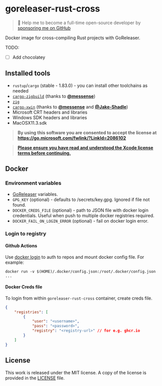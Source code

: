 # goreleaser-rust-cross

> 🚀 Help me to become a full-time open-source developer by [sponsoring me on GitHub](https://github.com/sponsors/vedantmgoyal9)

Docker image for cross-compiling Rust projects with GoReleaser.

TODO:
- [ ] Add chocolatey

## Installed tools

- `rustup`/`cargo` (stable - 1.83.0) - you can install other toolchains as needed
- [`cargo-zigbuild`](https://github.com/rust-cross/cargo-zigbuild) (thanks to [**@messense**](https://github.com/messense))
- [`zig`](https://ziglang.org)
- [`cargo-xwin`](https://github.com/rust-cross/cargo-xwin) (thanks to [**@messense**](https://github.com/messense) and [**@Jake-Shadle**](https://github.com/Jake-Shadle))
- Microsoft CRT headers and libraries
- Windows SDK headers and libraries
- MacOSX11.3.sdk

> **By using this software you are consented to accept the license at https://go.microsoft.com/fwlink/?LinkId=2086102**

> [**Please ensure you have read and understood the Xcode license terms before continuing.**](https://www.apple.com/legal/sla/docs/xcode.pdf)

## Docker

### Environment variables

- [GoReleaser](https://github.com/goreleaser/goreleaser) variables.
- `GPG_KEY` (optional) - defaults to /secrets/key.gpg. Ignored if file not found.
- `DOCKER_CREDS_FILE` (optional) - path to JSON file with docker login credentials. Useful when push to multiple docker registries required.
- `DOCKER_FAIL_ON_LOGIN_ERROR` (optional) - fail on docker login error.

### Login to registry

#### Github Actions

Use [docker login](https://github.com/docker/login-action) to auth to repos and mount docker config file. For example:

```shell
docker run -v $(HOME)/.docker/config.json:/root/.docker/config.json ...
```

#### Docker Creds file

To login from within `goreleaser-rust-cross` container, create creds file.

```json
{
    "registries": [
        {
            "user": "<username>",
            "pass": "<password>",
            "registry": "<registry-url>" // for e.g. ghcr.io
        }
    ]
}
```

## License

This work is released under the MIT license. A copy of the license is provided in the [LICENSE](./LICENSE) file.
